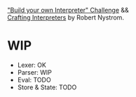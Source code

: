 ["Build your own Interpreter" Challenge](https://app.codecrafters.io/courses/interpreter/overview)
&&  
[Crafting Interpreters](https://craftinginterpreters.com/) by Robert Nystrom.

# WIP

- Lexer: OK
- Parser: WIP
- Eval: TODO
- Store & State: TODO
